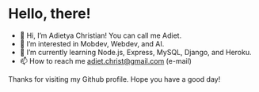 # Hello, there!

- 👋 Hi, I’m Adietya Christian! You can call me Adiet.
- 👀 I’m interested in Mobdev, Webdev, and AI.
- 🌱 I’m currently learning Node.js, Express, MySQL, Django, and Heroku.
- 📫 How to reach me 
adiet.christ@gmail.com (e-mail)


Thanks for visiting my Github profile. Hope you have a good day!

<!---
adietya-christian/adietya-christian is a ✨ special ✨ repository because its `README.md` (this file) appears on your GitHub profile.
You can click the Preview link to take a look at your changes.
--->
